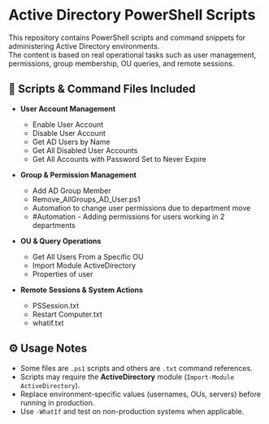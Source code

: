 # Active Directory PowerShell Scripts

This repository contains PowerShell scripts and command snippets for administering Active Directory environments.  
The content is based on real operational tasks such as user management, permissions, group membership, OU queries, and remote sessions.

## 📂 Scripts & Command Files Included

- **User Account Management**
  - Enable User Account
  - Disable User Account
  - Get AD Users by Name
  - Get All Disabled User Accounts
  - Get All Accounts with Password Set to Never Expire

- **Group & Permission Management**
  - Add AD Group Member
  - Remove_AllGroups_AD_User.ps1
  - Automation to change user permissions due to department move
  - #Automation - Adding permissions for users working in 2 departments

- **OU & Query Operations**
  - Get All Users From a Specific OU
  - Import Module ActiveDirectory
  - Properties of user

- **Remote Sessions & System Actions**
  - PSSession.txt
  - Restart Computer.txt
  - whatif.txt

## ⚙️ Usage Notes
- Some files are `.ps1` scripts and others are `.txt` command references.
- Scripts may require the **ActiveDirectory** module (`Import-Module ActiveDirectory`).
- Replace environment-specific values (usernames, OUs, servers) before running in production.
- Use `-WhatIf` and test on non-production systems when applicable.

